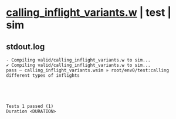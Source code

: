 # [calling_inflight_variants.w](../../../../examples/tests/valid/calling_inflight_variants.w) | test | sim

## stdout.log
```log
- Compiling valid/calling_inflight_variants.w to sim...
✔ Compiling valid/calling_inflight_variants.w to sim...
pass ─ calling_inflight_variants.wsim » root/env0/test:calling different types of inflights
 




Tests 1 passed (1) 
Duration <DURATION>

```

